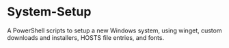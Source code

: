 # System-Setup
A PowerShell scripts to setup a new Windows system, using winget, custom downloads and installers, HOSTS file entries, and fonts.
